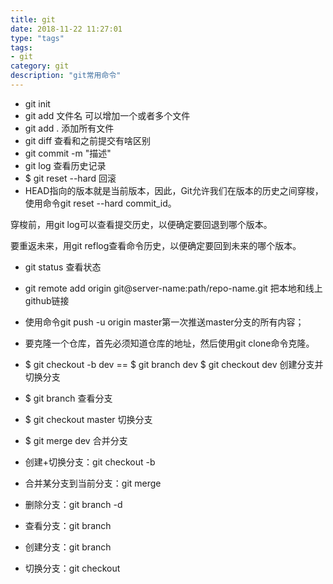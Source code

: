 ```yaml
---
title: git
date: 2018-11-22 11:27:01
type: "tags"
tags: 
- git
category: git
description: "git常用命令"
---
```

- git init 
- git add 文件名 可以增加一个或者多个文件 
- git add . 添加所有文件
- git diff 查看和之前提交有啥区别
- git commit -m "描述"
- git log 查看历史记录
- $ git reset --hard 回滚
- HEAD指向的版本就是当前版本，因此，Git允许我们在版本的历史之间穿梭，使用命令git reset --hard commit_id。

穿梭前，用git log可以查看提交历史，以便确定要回退到哪个版本。

要重返未来，用git reflog查看命令历史，以便确定要回到未来的哪个版本。
- git status 查看状态
- git remote add origin git@server-name:path/repo-name.git 把本地和线上github链接
- 使用命令git push -u origin master第一次推送master分支的所有内容；
- 要克隆一个仓库，首先必须知道仓库的地址，然后使用git clone命令克隆。
- $ git checkout -b dev == $ git branch dev  $ git checkout dev   创建分支并切换分支
- $ git branch 查看分支
- $ git checkout master 切换分支
- $ git merge dev 合并分支
- 创建+切换分支：git checkout -b <name>

- 合并某分支到当前分支：git merge <name>

- 删除分支：git branch -d <name>
- 查看分支：git branch

- 创建分支：git branch <name>

- 切换分支：git checkout <name>